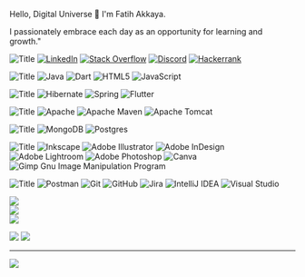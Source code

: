 Hello, Digital Universe 👋 I'm Fatih Akkaya.

I passionately embrace each day as an opportunity for learning and growth."


![Title](https://img.shields.io/badge/SOCIALS:-EFB036?style=for-the-badge)
[![LinkedIn](https://img.shields.io/badge/LinkedIn-3B6790.svg?style=for-the-badge&logo=linkedin&logoColor=white)](https://linkedin.com/in/fatihakkaya) 
[![Stack Overflow](https://img.shields.io/badge/-Stackoverflow-3B6790?style=for-the-badge&logo=stack-overflow&logoColor=white)](https://stackoverflow.com/users/21657253) 
[![Discord](https://img.shields.io/badge/Discord-3B6790.svg?style=for-the-badge&logo=discord&logoColor=white)](https://discord.com/channels/fatihakkaya#9789) 
[![Hackerrank](https://img.shields.io/badge/Hackerrank-3B6790.svg?style=for-the-badge&logo=hackerrank&logoColor=white)](https://www.hackerrank.com/akkaya064?hr_r=1) 


![Title](https://img.shields.io/badge/LANGUAGES:-184e77.svg?style=for-the-badge)
![Java](https://img.shields.io/badge/java-1a759f.svg?style=for-the-badge&logo=java&logoColor=white) 
![Dart](https://img.shields.io/badge/dart-1a759f.svg?style=for-the-badge&logo=dart&logoColor=white) 
![HTML5](https://img.shields.io/badge/html5-1a759f.svg?style=for-the-badge&logo=html5&logoColor=white) 
![JavaScript](https://img.shields.io/badge/javascript-1a759f.svg?style=for-the-badge&logo=javascript&logoColor=white)


![Title](https://img.shields.io/badge/FRAMEWORKS_PLATFORMS_LIBRARIES:-184e77.svg?style=for-the-badge) 
![Hibernate](https://img.shields.io/badge/Hibernate-168aad?style=for-the-badge&logo=Hibernate&logoColor=white) 
![Spring](https://img.shields.io/badge/spring-168aad.svg?style=for-the-badge&logo=spring&logoColor=white) 
![Flutter](https://img.shields.io/badge/Flutter-168aad.svg?style=for-the-badge&logo=Flutter&logoColor=white)


![Title](https://img.shields.io/badge/SERVERS:-184e77.svg?style=for-the-badge)
![Apache](https://img.shields.io/badge/apache-34a0a4.svg?style=for-the-badge&logo=apache&logoColor=white) 
![Apache Maven](https://img.shields.io/badge/Apache%20Maven-34a0a4?style=for-the-badge&logo=Apache%20Maven&logoColor=white) 
![Apache Tomcat](https://img.shields.io/badge/apache%20tomcat-34a0a4.svg?style=for-the-badge&logo=apache-tomcat&logoColor=white) 


![Title](https://img.shields.io/badge/DATABASES:-184e77.svg?style=for-the-badge) 
![MongoDB](https://img.shields.io/badge/MongoDB-52b69a.svg?style=for-the-badge&logo=mongodb&logoColor=white) 
![Postgres](https://img.shields.io/badge/postgres-52b69a.svg?style=for-the-badge&logo=postgresql&logoColor=white)


![Title](https://img.shields.io/badge/DESIGN:-184e77.svg?style=for-the-badge)
![Inkscape](https://img.shields.io/badge/Inkscape-76c893?style=for-the-badge&logo=inkscape&logoColor=white)
![Adobe Illustrator](https://img.shields.io/badge/adobeillustrator-76c893.svg?style=for-the-badge&logo=adobeillustrator&logoColor=white) 
![Adobe InDesign](https://img.shields.io/badge/Adobe%20InDesign-76c893?style=for-the-badge&logo=adobeindesign&logoColor=white) 
![Adobe Lightroom](https://img.shields.io/badge/Adobe%20Lightroom-76c893.svg?style=for-the-badge&logo=Adobe%20Lightroom&logoColor=white) 
![Adobe Photoshop](https://img.shields.io/badge/adobephotoshop-76c893.svg?style=for-the-badge&logo=adobephotoshop&logoColor=white) 
![Canva](https://img.shields.io/badge/Canva-76c893.svg?style=for-the-badge&logo=Canva&logoColor=white) 
![Gimp Gnu Image Manipulation Program](https://img.shields.io/badge/Gimp-76c893?style=for-the-badge&logo=gimp&logoColor=white) 


![Title](https://img.shields.io/badge/OTHER:-184e77.svg?style=for-the-badge)
![Postman](https://img.shields.io/badge/Postman-99d98c.svg?style=for-the-badge&logo=postman&logoColor=white) 
![Git](https://img.shields.io/badge/git-99d98c.svg?style=for-the-badge&logo=git&logoColor=white) 
![GitHub](https://img.shields.io/badge/github-99d98c.svg?style=for-the-badge&logo=github&logoColor=white) 
![Jira](https://img.shields.io/badge/jira-99d98c.svg?style=for-the-badge&logo=jira&logoColor=white) 
![IntelliJ IDEA](https://img.shields.io/badge/IntelliJIDEA-99d98c.svg?style=for-the-badge&logo=intellij-idea&logoColor=white) 
![Visual Studio](https://img.shields.io/badge/Visual%20Studio-99d98c.svg?style=for-the-badge&logo=visual-studio&logoColor=white) 


![](https://github-readme-stats.vercel.app/api?username=akkaya64&theme=slateorange&hide_border=true&include_all_commits=false&count_private=false)<br/>
![](https://github-readme-streak-stats.herokuapp.com/?user=akkaya64&theme=slateorange&hide_border=true)<br/>
![](https://github-readme-stats.vercel.app/api/top-langs/?username=akkaya64&theme=slateorange&hide_border=true&include_all_commits=false&count_private=false&layout=compact)


![](https://quotes-github-readme.vercel.app/api?type=horizontal&theme=merko)
![](https://github-profile-trophy.vercel.app/?username=akkaya64&theme=gruvbox&no-frame=true&no-bg=true&margin-w=4)

---
[![](https://visitcount.itsvg.in/api?id=akkaya64&icon=0&color=0)](https://visitcount.itsvg.in)





<!-- Proudly created with GPRM ( https://gprm.itsvg.in ) 
 
# 💫 About Me:
## 🌐 Socials:
# 💻 Tech Stack:
# 📊 GitHub Stats:
### ✍️ Random Dev Quote
-->
